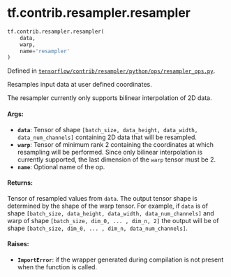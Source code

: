 <div itemscope itemtype="http://developers.google.com/ReferenceObject">
<meta itemprop="name" content="tf.contrib.resampler.resampler" />
<meta itemprop="path" content="Stable" />
</div>

# tf.contrib.resampler.resampler

``` python
tf.contrib.resampler.resampler(
    data,
    warp,
    name='resampler'
)
```



Defined in [`tensorflow/contrib/resampler/python/ops/resampler_ops.py`](https://www.tensorflow.org/code/tensorflow/contrib/resampler/python/ops/resampler_ops.py).

Resamples input data at user defined coordinates.

The resampler currently only supports bilinear interpolation of 2D data.

#### Args:

* <b>`data`</b>: Tensor of shape `[batch_size, data_height, data_width,
    data_num_channels]` containing 2D data that will be resampled.
* <b>`warp`</b>: Tensor of minimum rank 2 containing the coordinates at which
    resampling will be performed. Since only bilinear interpolation is
    currently supported, the last dimension of the `warp` tensor must be 2.
* <b>`name`</b>: Optional name of the op.


#### Returns:

Tensor of resampled values from `data`. The output tensor shape is
determined by the shape of the warp tensor. For example, if `data` is of
shape `[batch_size, data_height, data_width, data_num_channels]` and warp of
shape `[batch_size, dim_0, ... , dim_n, 2]` the output will be of shape
`[batch_size, dim_0, ... , dim_n, data_num_channels]`.


#### Raises:

* <b>`ImportError`</b>: if the wrapper generated during compilation is not present when
  the function is called.